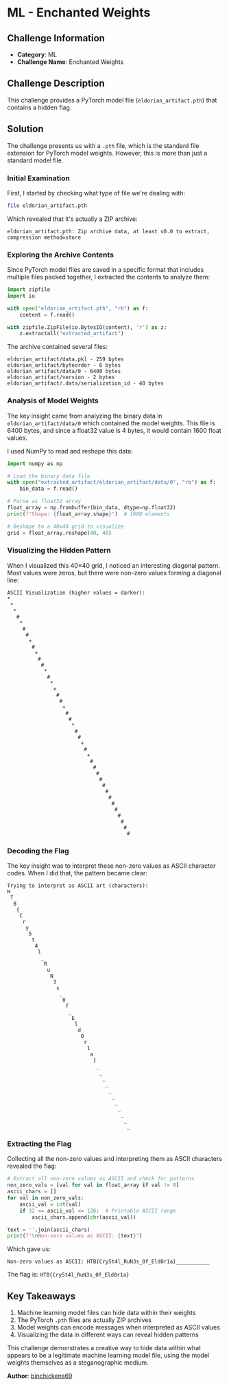 # ML - Enchanted Weights

## Challenge Information
- **Category**: ML
- **Challenge Name**: Enchanted Weights

## Challenge Description
This challenge provides a PyTorch model file (`eldorian_artifact.pth`) that contains a hidden flag.

## Solution

The challenge presents us with a `.pth` file, which is the standard file extension for PyTorch model weights. However, this is more than just a standard model file.

### Initial Examination

First, I started by checking what type of file we're dealing with:

```bash
file eldorian_artifact.pth
```

Which revealed that it's actually a ZIP archive:

```
eldorian_artifact.pth: Zip archive data, at least v0.0 to extract, compression method=store
```

### Exploring the Archive Contents

Since PyTorch model files are saved in a specific format that includes multiple files packed together, I extracted the contents to analyze them:

```python
import zipfile
import io

with open("eldorian_artifact.pth", "rb") as f:
    content = f.read()

with zipfile.ZipFile(io.BytesIO(content), 'r') as z:
    z.extractall("extracted_artifact")
```

The archive contained several files:

```
eldorian_artifact/data.pkl - 259 bytes
eldorian_artifact/byteorder - 6 bytes
eldorian_artifact/data/0 - 6400 bytes
eldorian_artifact/version - 2 bytes
eldorian_artifact/.data/serialization_id - 40 bytes
```

### Analysis of Model Weights

The key insight came from analyzing the binary data in `eldorian_artifact/data/0` which contained the model weights. This file is 6400 bytes, and since a float32 value is 4 bytes, it would contain 1600 float values.

I used NumPy to read and reshape this data:

```python
import numpy as np

# Load the binary data file
with open("extracted_artifact/eldorian_artifact/data/0", "rb") as f:
    bin_data = f.read()

# Parse as float32 array
float_array = np.frombuffer(bin_data, dtype=np.float32)
print(f"Shape: {float_array.shape}")  # 1600 elements

# Reshape to a 40x40 grid to visualize
grid = float_array.reshape(40, 40)
```

### Visualizing the Hidden Pattern

When I visualized this 40×40 grid, I noticed an interesting diagonal pattern. Most values were zeros, but there were non-zero values forming a diagonal line:

```
ASCII Visualization (higher values = darker):
*                                       
 *                                      
  *                                     
   #                                    
    *                                   
     #                                  
      #                                 
       +                                
        #                               
         +                              
          #                             
           #                            
            *                           
             #                          
              *                         
               +                        
                #                       
                 #                      
                  +                     
                   #                    
                    #                   
                     *                  
                      #                 
                       #                
                        +               
                         #              
                          +             
                           #            
                            #           
                             #          
                              #         
                               #        
                                #       
                                 #      
                                  #     
                                   #    
                                    #   
                                     #  
                                      # 
                                       #
```

### Decoding the Flag

The key insight was to interpret these non-zero values as ASCII character codes. When I did that, the pattern became clear:

```
Trying to interpret as ASCII art (characters):
H                                       
 T                                      
  B                                     
   {                                    
    C                                   
     r                                  
      y                                 
       5                                
        t                               
         4                              
          l                             
           _                            
            R                           
             u                          
              N                         
               3                        
                s                       
                 _                      
                  0                     
                   f                    
                    _                   
                     E                  
                      l                 
                       d                
                        0               
                         r              
                          1             
                           a            
                            }           
                             _          
                              _         
                               _        
                                _       
                                 _      
                                  _     
                                   _    
                                    _   
                                     _  
                                      _ 
                                       _
```

### Extracting the Flag

Collecting all the non-zero values and interpreting them as ASCII characters revealed the flag:

```python
# Extract all non-zero values as ASCII and check for patterns
non_zero_vals = [val for val in float_array if val != 0]
ascii_chars = []
for val in non_zero_vals:
    ascii_val = int(val)
    if 32 <= ascii_val <= 126:  # Printable ASCII range
        ascii_chars.append(chr(ascii_val))

text = ''.join(ascii_chars)
print(f"\nNon-zero values as ASCII: {text}")
```

Which gave us:

```
Non-zero values as ASCII: HTB{Cry5t4l_RuN3s_0f_Eld0r1a}___________
```

The flag is: `HTB{Cry5t4l_RuN3s_0f_Eld0r1a}`

## Key Takeaways

1. Machine learning model files can hide data within their weights
2. The PyTorch `.pth` files are actually ZIP archives
3. Model weights can encode messages when interpreted as ASCII values
4. Visualizing the data in different ways can reveal hidden patterns

This challenge demonstrates a creative way to hide data within what appears to be a legitimate machine learning model file, using the model weights themselves as a steganographic medium.

**Author**: [binchickens69](https://ctf.hackthebox.com/user/profile/605069)